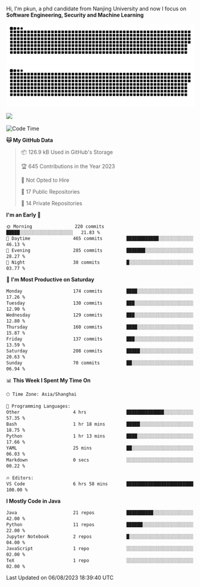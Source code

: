 Hi, I'm pkun, a phd candidate from Nanjing University and now I focus on **Software Engineering, Security and Machine Learning**

![GitHub Snake Light](https://github.com/pppppkun/pppppkun/blob/output/github-snake.svg#gh-light-mode-only)
![GitHub Snake dark](https://github.com/pppppkun/pppppkun/blob/output/github-snake-dark.svg#gh-dark-mode-only)

![](https://komarev.com/ghpvc/?username=pppppkun)
<!--START_SECTION:waka-->
![Code Time](http://img.shields.io/badge/Code%20Time-1%2C900%20hrs%2022%20mins-blue)

**🐱 My GitHub Data** 

> 📦 126.9 kB Used in GitHub's Storage 
 > 
> 🏆 645 Contributions in the Year 2023
 > 
> 🚫 Not Opted to Hire
 > 
> 📜 17 Public Repositories 
 > 
> 🔑 14 Private Repositories 
 > 
**I'm an Early 🐤** 

```text
🌞 Morning                220 commits         █████░░░░░░░░░░░░░░░░░░░░   21.83 % 
🌆 Daytime                465 commits         ████████████░░░░░░░░░░░░░   46.13 % 
🌃 Evening                285 commits         ███████░░░░░░░░░░░░░░░░░░   28.27 % 
🌙 Night                  38 commits          █░░░░░░░░░░░░░░░░░░░░░░░░   03.77 % 
```
📅 **I'm Most Productive on Saturday** 

```text
Monday                   174 commits         ████░░░░░░░░░░░░░░░░░░░░░   17.26 % 
Tuesday                  130 commits         ███░░░░░░░░░░░░░░░░░░░░░░   12.90 % 
Wednesday                129 commits         ███░░░░░░░░░░░░░░░░░░░░░░   12.80 % 
Thursday                 160 commits         ████░░░░░░░░░░░░░░░░░░░░░   15.87 % 
Friday                   137 commits         ███░░░░░░░░░░░░░░░░░░░░░░   13.59 % 
Saturday                 208 commits         █████░░░░░░░░░░░░░░░░░░░░   20.63 % 
Sunday                   70 commits          ██░░░░░░░░░░░░░░░░░░░░░░░   06.94 % 
```


📊 **This Week I Spent My Time On** 

```text
🕑︎ Time Zone: Asia/Shanghai

💬 Programming Languages: 
Other                    4 hrs               ██████████████░░░░░░░░░░░   57.35 % 
Bash                     1 hr 18 mins        █████░░░░░░░░░░░░░░░░░░░░   18.75 % 
Python                   1 hr 13 mins        ████░░░░░░░░░░░░░░░░░░░░░   17.66 % 
YAML                     25 mins             ██░░░░░░░░░░░░░░░░░░░░░░░   06.03 % 
Markdown                 0 secs              ░░░░░░░░░░░░░░░░░░░░░░░░░   00.22 % 

🔥 Editors: 
VS Code                  6 hrs 58 mins       █████████████████████████   100.00 % 
```

**I Mostly Code in Java** 

```text
Java                     21 repos            ██████████░░░░░░░░░░░░░░░   42.00 % 
Python                   11 repos            ██████░░░░░░░░░░░░░░░░░░░   22.00 % 
Jupyter Notebook         2 repos             █░░░░░░░░░░░░░░░░░░░░░░░░   04.00 % 
JavaScript               1 repo              ░░░░░░░░░░░░░░░░░░░░░░░░░   02.00 % 
TeX                      1 repo              ░░░░░░░░░░░░░░░░░░░░░░░░░   02.00 % 
```




 Last Updated on 06/08/2023 18:39:40 UTC
<!--END_SECTION:waka-->
